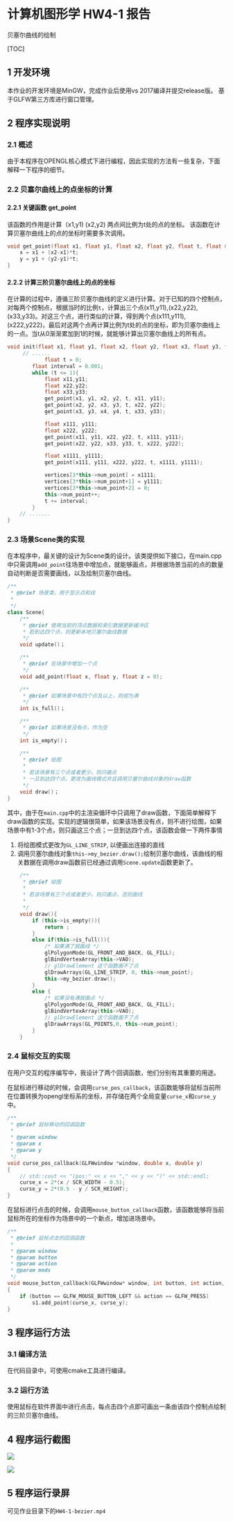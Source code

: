 # 计算机图形学 HW4-1 报告

贝塞尔曲线的绘制

[TOC]

## 1 开发环境

本作业的开发环境是MinGW，完成作业后使用vs 2017编译并提交release版。
基于GLFW第三方库进行窗口管理。

## 2 程序实现说明

### 2.1 概述

由于本程序在OPENGL核心模式下进行编程，因此实现的方法有一些复杂，下面解释一下程序的细节。


### 2.2 贝塞尔曲线上的点坐标的计算

#### 2.2.1 关键函数 get_point

该函数的作用是计算（x1,y1) (x2,y2) 两点间比例为t处的点的坐标。 该函数在计算贝塞尔曲线上的点的坐标时需要多次调用。

```cpp
void get_point(float x1, float y1, float x2, float y2, float t, float & x, float & y){
    x = x1 + (x2-x1)*t;
    y = y1 + (y2-y1)*t;
}
```

#### 2.2.2 计算三阶贝塞尔曲线上的点的坐标

在计算的过程中，遵循三阶贝塞尔曲线的定义进行计算。对于已知的四个控制点，对每两个控制点，根据当时的比例`t`，计算出三个点(x11,y11),(x22,y22),(x33,y33)。对这三个点，进行类似的计算，得到两个点(x111,y111),(x222,y222)，最后对这两个点再计算比例为t处的点的坐标，即为贝塞尔曲线上的一点。当t从0渐渐累加到1的时候，就能够计算出贝塞尔曲线上的所有点。

```c++
void init(float x1, float y1, float x2, float y2, float x3, float y3, float x4, float y4){
     // ......
            float t = 0;
        float interval = 0.001; 
        while (t <= 1){
            float x11,y11;
            float x22,y22;
            float x33,y33;
            get_point(x1, y1, x2, y2, t, x11, y11);
            get_point(x2, y2, x3, y3, t, x22, y22);
            get_point(x3, y3, x4, y4, t, x33, y33);

            float x111, y111;
            float x222, y222;
            get_point(x11, y11, x22, y22, t, x111, y111);
            get_point(x22, y22, x33, y33, t, x222, y222);

            float x1111, y1111;
            get_point(x111, y111, x222, y222, t, x1111, y1111);

            vertices[3*this->num_point] = x1111;
            vertices[3*this->num_point+1] = y1111;
            vertices[3*this->num_point+2] = 0;
            this->num_point++;
            t += interval;
        }
    // .......
}
```

### 2.3 场景Scene类的实现

在本程序中，最关键的设计为Scene类的设计。该类提供如下接口，在main.cpp中只需调用`add_point`往场景中增加点，就能够画点，并根据场景当前的点的数量自动判断是否需要画线，以及绘制贝塞尔曲线。

```c++
/**
 * @brief 场景类，用于显示点和线
 * 
 */
class Scene{
    /**
     * @brief 使用当前的顶点数据和索引数据更新缓冲区
     * 若到达四个点，则更新本地贝塞尔曲线数据
     */
    void update()；

    /**
     * @brief 在场景中增加一个点
     */
    void add_point(float x, float y, float z = 0);

    /**
     * @brief 如果场景中有四个点及以上，则视为满
     */
    int is_full()；

    /**
     * @brief 如果场景没有点，作为空
     */
    int is_empty()；

    /**
     * @brief 绘图
     * 
     * 若该场景有三个点或者更少，则只画点
     * 一旦到达四个点，更改为画线模式并且调用贝塞尔曲线对象的draw函数
     */
    void draw()；
}
```



其中，由于在`main.cpp`中的主渲染循环中只调用了draw函数，下面简单解释下draw函数的实现。实现的逻辑很简单，如果该场景没有点，则不进行绘图，如果场景中有1-3个点，则只画这三个点；一旦到达四个点，该函数会做一下两件事情

1. 将绘图模式更改为`GL_LINE_STRIP`, 以便画出连接的直线
2. 调用贝塞尔曲线对象`this->my_bezier.draw();`绘制贝塞尔曲线，该曲线的相关数据在调用draw函数前已经通过调用`Scene.update`函数更新了。

```c++
    /**
     * @brief 绘图
     * 
     * 若该场景有三个点或者更少，则只画点，否则画线
     * 
     */
    void draw(){
        if (this->is_empty()){
            return ;
        }
        else if(this->is_full()){
            /* 如果满了就画线 */
            glPolygonMode(GL_FRONT_AND_BACK, GL_FILL);
            glBindVertexArray(this->VAO);
            // glDrawElement 这个函数画不了点
            glDrawArrays(GL_LINE_STRIP, 0, this->num_point);
            this->my_bezier.draw();
        }
        else {
            /* 如果没有满就画点 */
            glPolygonMode(GL_FRONT_AND_BACK, GL_FILL);
            glBindVertexArray(this->VAO);
            // glDrawElement 这个函数画不了点
            glDrawArrays(GL_POINTS,0, this->num_point);
        }
    }
```

### 2.4 鼠标交互的实现

在用户交互的程序编写中，我设计了两个回调函数，他们分别有其重要的用途。

在鼠标进行移动的时候，会调用`curse_pos_callback`，该函数能够将鼠标当前所在位置转换为opengl坐标系的坐标，并存储在两个全局变量`curse_x`和`curse_y`中。

```c++
/**
 * @brief 鼠标移动的回调函数
 * 
 * @param window 
 * @param x 
 * @param y 
 */
void curse_pos_callback(GLFWwindow *window, double x, double y)
{
    // std::cout << "(pos:" << x << "," << y << ")" << std::endl;
    curse_x = 2*(x / SCR_WIDTH - 0.5);
    curse_y = 2*(0.5 - y / SCR_HEIGHT);
}
```

在鼠标进行点击的时候，会调用`mouse_button_callback`函数，该函数能够将当前鼠标所在的坐标作为场景中的一个新点，增加进场景中。

```c++
/**
 * @brief 鼠标点击的回调函数
 * 
 * @param window 
 * @param button 
 * @param action 
 * @param mods 
 */
void mouse_button_callback(GLFWwindow* window, int button, int action, int mods)
{
    if (button == GLFW_MOUSE_BUTTON_LEFT && action == GLFW_PRESS)
        s1.add_point(curse_x, curse_y);
}
```




## 3 程序运行方法

### 3.1 编译方法

在代码目录中，可使用cmake工具进行编译。

### 3.2 运行方法

使用鼠标在软件界面中进行点击，每点击四个点即可画出一条由该四个控制点绘制的三阶贝塞尔曲线。

## 4 程序运行截图

![](https://lh3.googleusercontent.com/--w90g0lvjwM/WxPMJeeHE_I/AAAAAAAAIIs/EQdscHcBwGwM6WPzAOieqnf78Ouj3HhXQCHMYCw/s0/hw4-1-bezier_2018-06-03_19-08-21.png)

![](C:/Users/walke/AppData/Local/Temp/1528024135750.png)


## 5 程序运行录屏

可见作业目录下的`HW4-1-bezier.mp4`